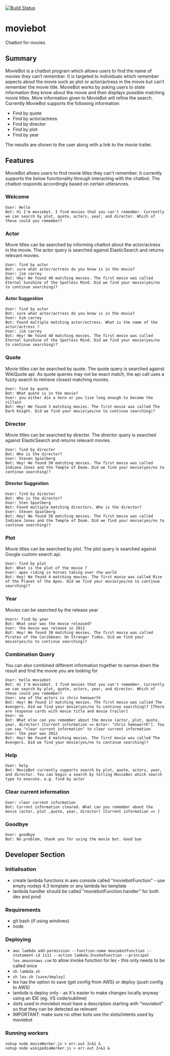 [![Build Status](https://travis-ci.org/WesleyYep/moviebot.svg?branch=master)](https://travis-ci.org/WesleyYep/moviebot)  
  
# moviebot
Chatbot for movies

## Summary
MovieBot is a chatbot program which allows users to find the name of movies they can’t remember. It is targeted to individuals which remember aspects about the movie such as plot or actor/actress in the movie but can’t remember the movie title. MovieBot works by asking users to state information they know about the movie and then displays possible matching movie titles. More information given to MovieBot will refine the search.  
Currently MovieBot supports the following information:  
* Find by quote  
* Find by actor/actress  
* Find by director  
* Find by plot  
* Find by year  

The results are shown to the user along with a link to the movie trailer.  


## Features  
MovieBot allows users to find movie titles they can't remember. It currently supports the below functionality through interacting with the chatbot. The chatbot responds accordingly based on certain utterances.  

### Welcome  
```
User: Hello
Bot: Hi I'm moviebot. I find movies that you can't remember. Currently we can search by plot, quote, actors, year, and director. Which of these could you remember?
```

### Actor  
Movie titles can be searched by informing chatbot about the actor/actress in the movie. The actor query is searched against ElasticSearch and returns relevant movies.  

```
User: find by actor
Bot: sure what actor/actress do you know is in the movie?
User: jim carrey
Bot: Hey! We found 40 matching movies. The first movie was called Eternal Sunshine of the Spotless Mind. Did we find your movie(yes/no to continue searching)?
```

#### Actor Suggestion  
```
User: find by actor
Bot: sure what actor/actress do you know is in the movie?
User: kim carrey
Bot: Found multiple matching actor/actress. What is the name of the actor/actress ?
User: jim carrey
Bot: Hey! We found 40 matching movies. The first movie was called Eternal Sunshine of the Spotless Mind. Did we find your movie(yes/no to continue searching)?
```

### Quote  
Movie titles can be searched by quote. The quote query is searched against WikiQuote api. As quote queries may not be exact match, the api call uses a fuzzy search to retrieve closest matching movies.

```
User: find by quote
Bot: What quote is in the movie?
User: you either die a hero or you live long enough to become the villain
Bot: Hey! We found 3 matching movies. The first movie was called The Dark Knight. Did we find your movie(yes/no to continue searching)?
```

### Director  
Movie titles can be searched by director. The director query is searched against ElasticSearch and returns relevant movies.

```
User: find by director
Bot: Who is the director?
User: Steven Spielberg
Bot: Hey! We found 50 matching movies. The first movie was called Indiana Jones and the Temple of Doom. Did we find your movie(yes/no to continue searching)?
```

#### Director Suggestion
```
User: find by director
Bot: Who is the director?
User: Sten Spielberg
Bot: Found multiple matching directors. Who is the director?
User: Steven Spielberg
Bot: Hey! We found 50 matching movies. The first movie was called Indiana Jones and the Temple of Doom. Did we find your movie(yes/no to continue searching)?
```

### Plot  
Movie titles can be searched by plot. The plot query is searched against Google custom search api.  

```
User: find by plot
Bot: What is the plot of the movie ?
User: apes riding in horses taking over the world
Bot: Hey! We found 4 matching movies. The first movie was called Rise of the Planet of the Apes. Did we find your movie(yes/no to continue searching)?
```

### Year
Movies can be searched by the release year

```
Users: find by year
Bot: What year was the movie released?
User: the movie was release in 2011
Bot: Hey! We found 30 matching movies. The first movie was called Pirates of the Caribbean: On Stranger Tides. Did we find your movie(yes/no to continue searching)?
```

### Combination Query
You can also combined different information together to narrow down the result and find the movie you are looking for

```
User: hello moviebot
Bot: Hi I'm moviebot. I find movies that you can't remember. Currently we can search by plot, quote, actors, year, and director. Which of these could you remember?
User: one of the actors is chris hemsworth
Bot: Hey! We found 17 matching movies. The first movie was called The Avengers. Did we find your movie(yes/no to continue searching)? [There are response cards with movie title and movie trailer]
User: no
Bot: What else can you remember about the movie (actor, plot, quote, year, director) [Current information => Actor: "chris hemsworth"]. You can say "clear current information" to clear current information
User: the year was 2012
Bot: Hey! We found 4 matching movies. The first movie was called The Avengers. Did we find your movie(yes/no to continue searching)?
```

### Help  
```
User: help
Bot: MovieBot currently supports search by plot, quote, actors, year, and director. You can begin a search by telling MovieBot which search type to execute. e.g. find by actor
```

### Clear current information
```
User: clear current information
Bot: Current information cleared. What can you remember about the movie (actor, plot ,quote, year, director) [Current information => ]
```

### Goodbye  
```
User: goodbye
Bot: No problem, thank you for using the movie bot. Good bye
```

## Developer Section
### Initialisation

- create lambda functions in aws console called "moviebotFunction" - use empty nodejs 4.3 template or any lambda lex template
- lambda handler should be called "moviebotFunction.handler" for both dev and prod

### Requirements
- git bash (if using windows)
- node

### Deploying
- `aws lambda add-permission --function-name moviebotFunction --statement-id 1111 --action lambda:InvokeFunction --principal lex.amazonaws.com` to allow invoke function for lex - this only needs to be called once
- `sh lambda.sh`
- `sh lex.sh [save/deploy]`
- lex has the option to save (get config from AWS) or deploy (push config to AWS)
- lambda is deploy only - as it's easier to make changes locally anyway using an IDE (eg. VS code/sublime)
- slots used in moviebot must have a description starting with "moviebot" so that they can be detected as relevant
- IMPORTANT: make sure no other bots use the slots/intents used by moviebot

### Running workers
`nohup node movieWorker.js > err.out 2>&1 &`  
`nohup node wikipediaWorker.js > err.out 2>&1 &`

